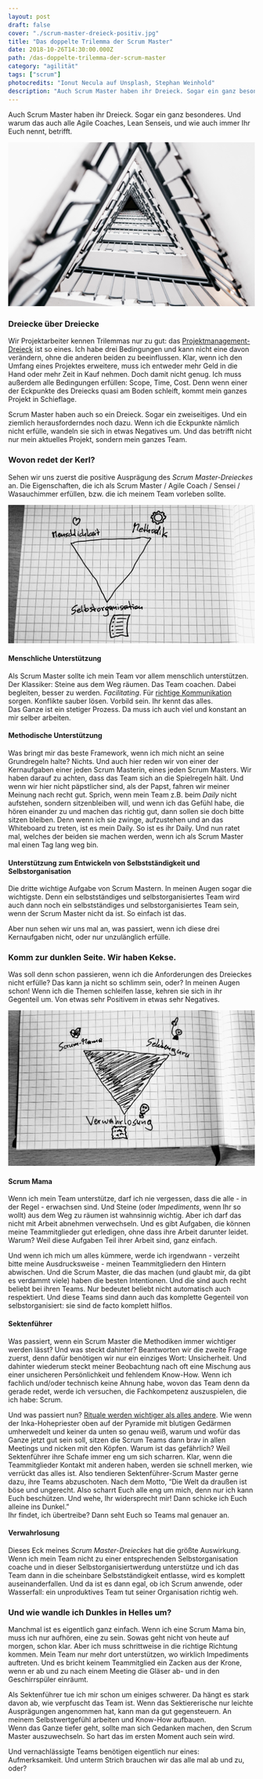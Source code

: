 ```yaml
---
layout: post
draft: false
cover: "./scrum-master-dreieck-positiv.jpg"
title: "Das doppelte Trilemma der Scrum Master" 
date: 2018-10-26T14:30:00.000Z
path: /das-doppelte-trilemma-der-scrum-master
category: "agilität"
tags: ["scrum"]
photocredits: "Ionut Necula auf Unsplash, Stephan Weinhold"
description: "Auch Scrum Master haben ihr Dreieck. Sogar ein ganz besonderes. Und warum das auch alle Agile Coaches, Lean Senseis, und wie auch immer Ihr Euch nennt, betrifft."
---
```


Auch Scrum Master haben ihr Dreieck. Sogar ein ganz besonderes. Und warum das auch alle Agile Coaches, Lean Senseis, und wie auch immer Ihr Euch nennt, betrifft.

![Dreieck Trilemma](./dreieck-nach-oben.jpg)

### Dreiecke über Dreiecke

Wir Projektarbeiter kennen Trilemmas nur zu gut: das [Projektmanagement-Dreieck](https://en.wikipedia.org/wiki/Project_management_triangle) ist so eines. Ich habe drei Bedingungen und kann nicht eine davon verändern, ohne die anderen beiden zu beeinflussen. Klar, wenn ich den Umfang eines Projektes erweitere, muss ich entweder mehr Geld in die Hand oder mehr Zeit in Kauf nehmen. Doch damit nicht genug. Ich muss außerdem alle Bedingungen erfüllen: Scope, Time, Cost. Denn wenn einer der Eckpunkte des Dreiecks quasi am Boden schleift, kommt mein ganzes Projekt in Schieflage.

Scrum Master haben auch so ein Dreieck. Sogar ein zweiseitiges. Und ein ziemlich herausforderndes noch dazu. Wenn ich die Eckpunkte nämlich nicht erfülle, wandeln sie sich in etwas Negatives um. Und das betrifft nicht nur mein aktuelles Projekt, sondern mein ganzes Team.

### Wovon redet der Kerl?

Sehen wir uns zuerst die positive Ausprägung des _Scrum Master-Dreieckes_ an. Die Eigenschaften, die ich als Scrum Master / Agile Coach / Sensei / Wasauchimmer erfüllen, bzw. die ich meinem Team vorleben sollte.

![Helles Scrum Master-Dreieck](./scrum-master-dreieck-positiv.jpg)

#### Menschliche Unterstützung

Als Scrum Master sollte ich mein Team vor allem menschlich unterstützen. Der Klassiker: Steine aus dem Weg räumen. Das Team coachen. Dabei begleiten, besser zu werden. _Facilitating_. Für [richtige Kommunikation](/warum-wir-nicht-richtig-kommunizieren/) sorgen. Konflikte sauber lösen. Vorbild sein. Ihr kennt das alles.  
Das Ganze ist ein stetiger Prozess. Da muss ich auch viel und konstant an mir selber arbeiten.

#### Methodische Unterstützung

Was bringt mir das beste Framework, wenn ich mich nicht an seine Grundregeln halte? Nichts. Und auch hier reden wir von einer der Kernaufgaben einer jeden Scrum Masterin, eines jeden Scrum Masters. Wir haben darauf zu achten, dass das Team sich an die Spielregeln hält. Und wenn wir hier nicht päpstlicher sind, als der Papst, fahren wir meiner Meinung nach recht gut. Sprich, wenn mein Team z.B. beim _Daily_ nicht aufstehen, sondern sitzenbleiben will, und wenn ich das Gefühl habe, die hören einander zu und machen das richtig gut, dann sollen sie doch bitte sitzen bleiben. Denn wenn ich sie zwinge, aufzustehen und an das Whiteboard zu treten, ist es mein Daily. So ist es ihr Daily. Und nun ratet mal, welches der beiden sie machen werden, wenn ich als Scrum Master mal einen Tag lang weg bin.

#### Unterstützung zum Entwickeln von Selbstständigkeit und Selbstorganisation

Die dritte wichtige Aufgabe von Scrum Mastern. In meinen Augen sogar die wichtigste. Denn ein selbstständiges und selbstorganisiertes Team wird auch dann noch ein selbstständiges und selbstorganisiertes Team sein, wenn der Scrum Master nicht da ist. So einfach ist das.

Aber nun sehen wir uns mal an, was passiert, wenn ich diese drei Kernaufgaben nicht, oder nur unzulänglich erfülle.

### Komm zur dunklen Seite. Wir haben Kekse.

Was soll denn schon passieren, wenn ich die Anforderungen des Dreieckes nicht erfülle? Das kann ja nicht so schlimm sein, oder? In meinen Augen schon! Wenn ich die Themen schleifen lasse, kehren sie sich in ihr Gegenteil um. Von etwas sehr Positivem in etwas sehr Negatives.

![Dunkles Scrum Master-Dreieck](./scrum-master-dreieck-negativ.jpg)

#### Scrum Mama

Wenn ich mein Team unterstütze, darf ich nie vergessen, dass die alle - in der Regel - erwachsen sind. Und Steine (oder _Impediments_, wenn Ihr so wollt) aus dem Weg zu räumen ist wahnsinnig wichtig. Aber ich darf das nicht mit Arbeit abnehmen verwechseln. Und es gibt Aufgaben, die können meine Teammitglieder gut erledigen, ohne dass ihre Arbeit darunter leidet. Warum? Weil diese Aufgaben Teil ihrer Arbeit sind, ganz einfach.

Und wenn ich mich um alles kümmere, werde ich irgendwann - verzeiht bitte meine Ausdrucksweise - meinen Teammitgliedern den Hintern abwischen. Und die Scrum Master, die das machen (und glaubt mir, da gibt es verdammt viele) haben die besten Intentionen. Und die sind auch recht beliebt bei ihren Teams. Nur bedeutet beliebt nicht automatisch auch respektiert. Und diese Teams sind dann auch das komplette Gegenteil von selbstorganisiert: sie sind de facto komplett hilflos.

#### Sektenführer

Was passiert, wenn ein Scrum Master die Methodiken immer wichtiger werden lässt? Und was steckt dahinter? Beantworten wir die zweite Frage zuerst, denn dafür benötigen wir nur ein einziges Wort: Unsicherheit. Und dahinter wiederum steckt meiner Beobachtung nach oft eine Mischung aus einer unsicheren Persönlichkeit und fehlendem Know-How. Wenn ich fachlich und/oder technisch keine Ahnung habe, wovon das Team denn da gerade redet, werde ich versuchen, die Fachkompetenz auszuspielen, die ich habe: Scrum.

Und was passiert nun? [Rituale werden wichtiger als alles andere](/too-scrum/). Wie wenn der Inka-Hohepriester oben auf der Pyramide mit blutigen Gedärmen umherwedelt und keiner da unten so genau weiß, warum und wofür das Ganze jetzt gut sein soll, sitzen die Scrum Teams dann brav in allen Meetings und nicken mit den Köpfen. Warum ist das gefährlich? Weil Sektenführer ihre Schafe immer eng um sich scharren. Klar, wenn die Teammitglieder Kontakt mit anderen haben, werden sie schnell merken, wie verrückt das alles ist. Also tendieren Sektenführer-Scrum Master gerne dazu, ihre Teams abzuschoten. Nach dem Motto, “Die Welt da draußen ist böse und ungerecht. Also scharrt Euch alle eng um mich, denn nur ich kann Euch beschützen. Und wehe, Ihr widersprecht mir! Dann schicke ich Euch alleine ins Dunkel.”  
Ihr findet, ich übertreibe? Dann seht Euch so Teams mal genauer an.

#### Verwahrlosung

Dieses Eck meines _Scrum Master-Dreieckes_ hat die größte Auswirkung. Wenn ich mein Team nicht zu einer entsprechenden Selbstorganisation coache und in dieser Selbstorganisiertwerdung unterstütze und ich das Team dann in die scheinbare Selbstständigkeit entlasse, wird es komplett auseinanderfallen. Und da ist es dann egal, ob ich Scrum anwende, oder Wasserfall: ein unproduktives Team tut seiner Organisation richtig weh.

### Und wie wandle ich Dunkles in Helles um?

Manchmal ist es eigentlich ganz einfach. Wenn ich eine Scrum Mama bin, muss ich nur aufhören, eine zu sein. Sowas geht nicht von heute auf morgen, schon klar. Aber ich muss schrittweise in die richtige Richtung kommen. Mein Team nur mehr dort unterstützen, wo wirklich Impediments auftreten. Und es bricht keinem Teammitglied ein Zacken aus der Krone, wenn er ab und zu nach einem Meeting die Gläser ab- und in den Geschirrspüler einräumt.

Als Sektenführer tue ich mir schon um einiges schwerer. Da hängt es stark davon ab, wie verpfuscht das Team ist. Wenn das Sektiererische nur leichte Ausprägungen angenommen hat, kann man da gut gegensteuern. An meinem Selbstwertgefühl arbeiten und Know-How aufbauen.  
Wenn das Ganze tiefer geht, sollte man sich Gedanken machen, den Scrum Master auszuwechseln. So hart das im ersten Moment auch sein wird.

Und vernachlässigte Teams benötigen eigentlich nur eines: Aufmerksamkeit. Und unterm Strich brauchen wir das alle mal ab und zu, oder?
